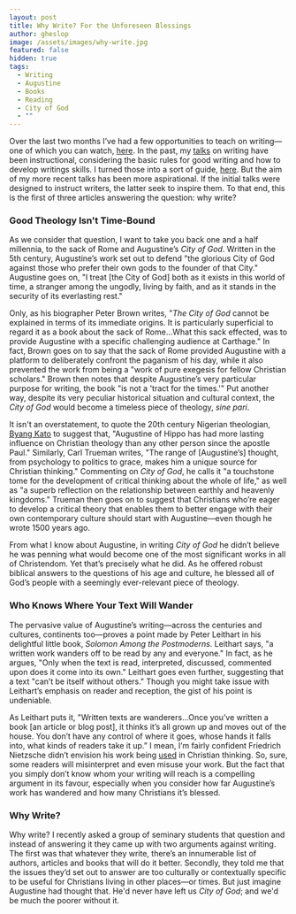 ```yaml
---
layout: post
title: Why Write? For the Unforeseen Blessings
author: gheslop
image: /assets/images/why-write.jpg
featured: false
hidden: true
tags:
  - Writing
  - Augustine
  - Books
  - Reading
  - City of God
  - ""
---
```

Over the last two months I’ve had a few opportunities to teach on writing—one of which you can watch, [here](https://www.youtube.com/watch?v=PrR1SltXx6M&t=4784s). In the past, my [talks](https://www.youtube.com/watch?v=8jkizeLP9I8&t=439s) on writing have been instructional, considering the basic rules for good writing and how to develop writings skills. I turned those into a sort of guide, [here](https://rekindle.co.za/content/2023-11-02-a-guide-to-writing-for-those-who-cant-write-good). But the aim of my more recent talks has been more aspirational. If the initial talks were designed to instruct writers, the latter seek to inspire them. To that end, this is the first of three articles answering the question: why write?

### Good Theology Isn't Time-Bound

As we consider that question, I want to take you back one and a half millennia, to the sack of Rome and Augustine’s *City of God*. Written in the 5th century, Augustine’s work set out to defend "the glorious City of God against those who prefer their own gods to the founder of that City." Augustine goes on, "I treat \[the City of God] both as it exists in this world of time, a stranger among the ungodly, living by faith, and as it stands in the security of its everlasting rest."

Only, as his biographer Peter Brown writes, "*The City of God* cannot be explained in terms of its immediate origins. It is particularly superficial to regard it as a book about the sack of Rome…What this sack effected, was to provide Augustine with a specific challenging audience at Carthage." In fact, Brown goes on to say that the sack of Rome provided Augustine with a platform to deliberately confront the paganism of his day, while it also prevented the work from being a "work of pure exegesis for fellow Christian scholars." Brown then notes that despite Augustine’s very particular purpose for writing, the book "is not a 'tract for the times.'" Put another way, despite its very peculiar historical situation and cultural context, the *City of God* would become a timeless piece of theology, *sine pari*. 

It isn't an overstatement, to quote the 20th century Nigerian theologian, [Byang Kato](https://africa.thegospelcoalition.org/article/can-we-be-christian-african-the-legacy-of-byang-kato/) to suggest that, "Augustine of Hippo has had more lasting influence on Christian theology than any other person since the apostle Paul." Similarly, Carl Trueman writes, "The range of \[Augustine’s] thought, from psychology to politics to grace, makes him a unique source for Christian thinking." Commenting on *City of God*, he calls it "a touchstone tome for the development of critical thinking about the whole of life," as well as "a superb reflection on the relationship between earthly and heavenly kingdoms." Trueman then goes on to suggest that Christians who’re eager to develop a critical theory that enables them to better engage with their own contemporary culture should start with Augustine—even though he wrote 1500 years ago.

From what I know about Augustine, in writing *City of God* he didn’t believe he was penning what would become one of the most significant works in all of Christendom. Yet that’s precisely what he did. As he offered robust biblical answers to the questions of his age and culture, he blessed all of God’s people with a seemingly ever-relevant piece of theology.

### Who Knows Where Your Text Will Wander

The pervasive value of Augustine’s writing—across the centuries and cultures, continents too—proves a point made by Peter Leithart in his delightful little book, *Solomon Among the Postmoderns*. Leithart says, "a written work wanders off to be read by any and everyone." In fact, as he argues, "Only when the text is read, interpreted, discussed, commented upon does it come into its own." Leithart goes even further, suggesting that a text "can’t be itself without others." Though you might take issue with Leithart’s emphasis on reader and reception, the gist of his point is undeniable.

As Leithart puts it, "Written texts are wanderers…Once you’ve written a book \[an article or blog post], it thinks it’s all grown up and moves out of the house. You don’t have any control of where it goes, whose hands it falls into, what kinds of readers take it up.” I mean, I’m fairly confident Friedrich Nietzsche didn’t envision his work being [used](https://rekindle.co.za/content/2022-02-18-fridays-with-fred) in Christian thinking. So, sure, some readers will misinterpret and even misuse your work. But the fact that you simply don’t know whom your writing will reach is a compelling argument in its favour, especially when you consider how far Augustine’s work has wandered and how many Christians it’s blessed.

### Why Write?

Why write? I recently asked a group of seminary students that question and instead of answering it they came up with two arguments against writing. The first was that whatever they write, there’s an innumerable list of authors, articles and books that will do it better. Secondly, they told me that the issues they’d set out to answer are too culturally or contextually specific to be useful for Christians living in other places—or times. But just imagine Augustine had thought that. He'd never have left us *City of God*; and we'd be much the poorer without it.
